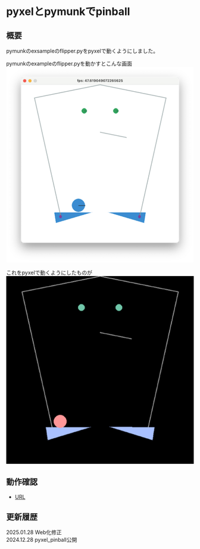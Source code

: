 # pyxelとpymunkでpinball

## 概要
pymunkのexsampleのflipper.pyをpyxelで動くようにしました。  

pymunkのexampleのflipper.pyを動かすとこんな画面  
![SS](pymunk_flipper.png)

これをpyxelで動くようにしたものが  
![SS](pyxel_flipper.png)

## 動作確認
- [URL](https://sanbunno-ichi.github.io/pinball/)

## 更新履歴
2025.01.28 Web化修正  
2024.12.28 pyxel_pinball公開

